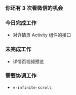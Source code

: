 ### 你还有 3 次看微信的机会

### 今日完成工作

- 对详情页 Activity 组件的接口

### 未完成工作

- 详情页视频预览


### 需要协调工作

- `v-infinite-scroll`, 